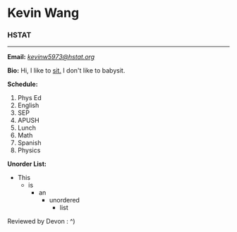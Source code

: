 # __Kevin Wang__

### HSTAT
***
__Email:__
*kevinw5973@hstat.org*

__Bio:__  Hi, I like to [sit.](https://www.google.com/search?q=chair+image&oq=chair+image&aqs=chrome..69i57.1255j0j1&sourceid=chrome&ie=UTF-8)
I don't like to babysit.

__Schedule:__
1. Phys Ed
2. English
3. SEP
4. APUSH
5. Lunch
6. Math
7. Spanish
8. Physics

__Unorder List:__
* This
    * is
        * an
            * unordered
                * list  

Reviewed by Devon : ^)